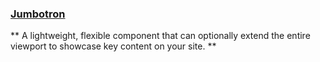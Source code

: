 ### [Jumbotron]
** A lightweight, flexible component that can optionally extend the entire viewport to showcase key content on your site. **



[Jumbotron]:http://getbootstrap.com/components/#jumbotron
